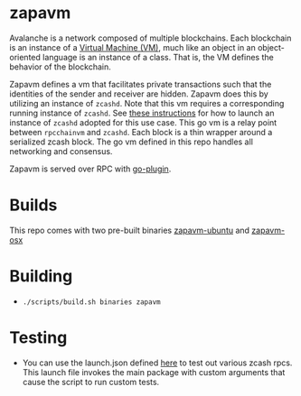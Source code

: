 # zapavm

Avalanche is a network composed of multiple blockchains. Each blockchain is an instance of a [Virtual Machine (VM)](https://docs.avax.network/learn/platform-overview#virtual-machines), much like an object in an object-oriented language is an instance of a class. That is, the VM defines the behavior of the blockchain.

Zapavm defines a vm that facilitates private transactions such that the identities of the sender and receiver are hidden. Zapavm does this by utilizing an instance of `zcashd`. Note that this vm requires a corresponding running instance of `zcashd`. See [these instructions](https://github.com/zapalabs/zcash/blob/master/doc/running.md) for how to launch an instance of `zcashd` adopted for this use case. This go vm is a relay point between `rpcchainvm` and `zcashd`. Each block is a thin wrapper around a serialized zcash block. The go vm defined in this repo handles all networking and consensus.

Zapavm is served over RPC with [go-plugin](https://github.com/hashicorp/go-plugin).

# Builds

This repo comes with two pre-built binaries [zapavm-ubuntu](./builds/zapavm-ubuntu) and [zapavm-osx](./builds/zapavm-osx)

# Building

- `./scripts/build.sh binaries zapavm`

# Testing

- You can use the launch.json defined [here](./.vscode/launch.json) to test out various zcash rpcs. This launch file invokes the main package with custom arguments that cause the script to run custom tests.
